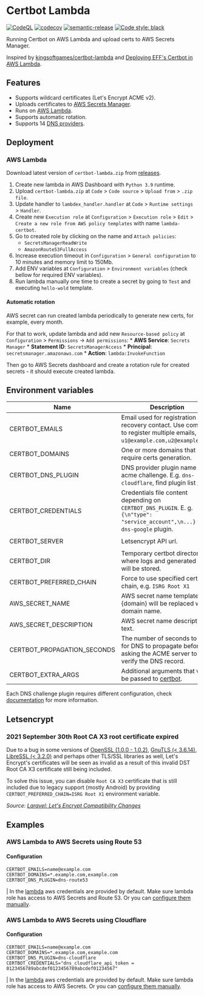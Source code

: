 # Certbot Lambda

[![CodeQL](https://github.com/KiraLT/certbot-lambda/actions/workflows/codeql-analysis.yml/badge.svg)](https://github.com/KiraLT/certbot-lambda/actions/workflows/codeql-analysis.yml)
[![codecov](https://codecov.io/gh/KiraLT/certbot-lambda/branch/main/graph/badge.svg?token=E599EPAOPM)](https://codecov.io/gh/KiraLT/certbot-lambda)
[![semantic-release](https://img.shields.io/badge/%20%20%F0%9F%93%A6%F0%9F%9A%80-semantic--release-e10079.svg)](https://github.com/relekang/python-semantic-release)
[![Code style: black](https://img.shields.io/badge/code%20style-black-000000.svg)](https://github.com/psf/black)

Running Certbot on AWS Lambda and upload certs to AWS Secrets Manager.

Inspired by [kingsoftgames/certbot-lambda](https://github.com/kingsoftgames/certbot-lambda) and [Deploying EFF's Certbot in AWS Lambda](https://arkadiyt.com/2018/01/26/deploying-effs-certbot-in-aws-lambda/).


## Features

- Supports wildcard certificates (Let's Encrypt ACME v2).
- Uploads certificates to [AWS Secrets Manager](https://aws.amazon.com/secrets-manager/).
- Runs on [AWS Lambda](https://aws.amazon.com/lambda/).
- Supports automatic rotation.
- Supports 14 [DNS providers](https://eff-certbot.readthedocs.io/en/stable/using.html#dns-plugins).

## Deployment

### AWS Lambda

Download latest version of `certbot-lambda.zip` from [releases](https://github.com/KiraLT/certbot-lambda/releases).

1. Create new lambda in AWS Dashboard with `Python 3.9` runtime.
1. Upload `certbot-lambda.zip` at `Code` > `Code source` > `Upload from` > `.zip file`.
1. Update handler to `lambdex_handler.handler` at `Code` > `Runtime settings` > `Handler`.
1. Create new `Execution role` at `Configuration` > `Execution role` > `Edit` > `Create a new role from AWS policy templates` with name `lambda-certbot`.
1. Go to created role by clicking on the name and `Attach policies`:
    * `SecretsManagerReadWrite`
    * `AmazonRoute53FullAccess`
1. Increase execution timeout in `Configuration` > `General configuration` to 10 minutes and memory limit to 150Mb.
1. Add ENV variables at `Configuration` > `Environment variables` (check bellow for required ENV variables).
1. Run lambda manually one time to create a secret by going to `Test` and executing `hello-wold` template.

#### Automatic rotation

AWS secret can run created lambda periodically to generate new certs, for example, every month. 

For that to work, update lambda and add new `Resource-based policy` at `Configuration` > `Permissions` -> `Add permissions`:
    * **AWS Service**: `Secrets Manager`
    * **Statement ID**: `SecretsManagerAccess`
    * **Principal**: `secretsmanager.amazonaws.com`
    * **Action**: `lambda:InvokeFunction`

Then go to AWS Secrets dashboard and create a rotation rule for created secrets - it should execute created lambda.

## Environment variables

| Name | Description | Default/required |
|---|---|---|
| CERTBOT_EMAILS | Email used for registration and recovery contact. Use comma to register multiple emails, eg: `u1@example.com,u2@example.com`. | **required** |
| CERTBOT_DOMAINS | One or more domains that require certs generation. | **required** |
| CERTBOT_DNS_PLUGIN | DNS provider plugin name for acme challenge. E.g. `dns-cloudflare`, find plugin list [here](https://eff-certbot.readthedocs.io/en/stable/using.html#dns-plugins). | **required** |
| CERTBOT_CREDENTIALS | Credentials file content depending on `CERTBOT_DNS_PLUGIN`. E. g. `{\n"type": "service_account",\n...}` for `dns-google` plugin. | **required** except for [route53](https://certbot-dns-route53.readthedocs.io/en/stable/#credentials) |
| CERTBOT_SERVER | Letsencrypt API url. | `https://acme-v02.api.letsencrypt.org/directory` |
| CERTBOT_DIR | Temporary certbot directory where logs and generated certs will be stored. | `/tmp/certbot` |
| CERTBOT_PREFERRED_CHAIN | Force to use specified cert chain, e.g. `ISRG Root X1` | |
| AWS_SECRET_NAME | AWS secret name template, {domain} will be replaced with domain name. | `certbot-{domain}` |
| AWS_SECRET_DESCRIPTION | AWS secret name description text. | `Auto generated SSL certificate by lambda-certbot` |
| CERTBOT_PROPAGATION_SECONDS | The number of seconds to wait for DNS to propagate before asking the ACME server to verify the DNS record. | Depends on dns plugin |
| CERTBOT_EXTRA_ARGS | Additional arguments that will be passed to [certbot](https://eff-certbot.readthedocs.io/en/stable/using.html#certbot-command-line-options). | |

Each DNS challenge plugin requires different configuration, check [documentation](https://eff-certbot.readthedocs.io/en/stable/using.html#dns-plugins) for more information.

## Letsencrypt

### 2021 September 30th Root CA X3 root certificate expired

Due to a bug in some versions of [OpenSSL (1.0.0 - 1.0.2)](https://community.letsencrypt.org/t/openssl-client-compatibility-changes-for-let-s-encrypt-certificates/143816), [GnuTLS (< 3.6.14)](https://lists.gnupg.org/pipermail/gnutls-help/2020-June/004648.html), [LibreSSL (< 3.2.0)](https://ftp.openbsd.org/pub/OpenBSD/LibreSSL/libressl-3.2.0-relnotes.txt) and perhaps other TLS/SSL libraries as well, Let's Encrypt's certificates will be seen as invalid as a result of this invalid DST Root CA X3 certificate still being included.

To solve this issue, you can disable `Root CA X3` certificate that is still included due to legacy support (mostly Android) by providing `CERTBOT_PREFERRED_CHAIN=ISRG Root X1` environment variable.

_Source: [Laravel: Let's Encrypt Compatibility Changes](https://blog.laravel.com/forge-lets-encrypt-compatibility-changes)_

## Examples

### AWS Lambda to AWS Secrets using Route 53

#### Configuration

```
CERTBOT_EMAILS=name@example.com
CERTBOT_DOMAINS=*.example.com,example.com
CERTBOT_DNS_PLUGIN=dns-route53
```

| In the [lambda](https://aws.amazon.com/lambda/) aws credentials are provided by default. Make sure lambda role has access to AWS Secrets and Route 53. Or you can [configure them manually](https://docs.aws.amazon.com/cli/latest/userguide/cli-configure-envvars.html).

### AWS Lambda to AWS Secrets using Cloudflare

#### Configuration

```
CERTBOT_EMAILS=name@example.com
CERTBOT_DOMAINS=*.example.com,example.com
CERTBOT_DNS_PLUGIN=dns-cloudflare
CERTBOT_CREDENTIALS="dns_cloudflare_api_token = 0123456789abcdef0123456789abcdef01234567"
```

| In the [lambda](https://aws.amazon.com/lambda/) aws credentials are provided by default. Make sure lambda role has access to AWS Secrets. Or you can [configure them manually](https://docs.aws.amazon.com/cli/latest/userguide/cli-configure-envvars.html).